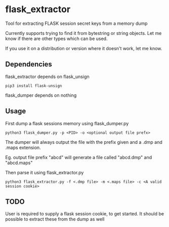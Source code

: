 # flask_extractor
Tool for extracting FLASK session secret keys from a memory dump

Currently supports trying to find it from bytestring or string objects. Let me know if there are other types which can be used.

If you use it on a distribution or version where it doesn't work, let me know.

## Dependencies
flask_extractor depends on flask_unsign
```
pip3 install flask-unsign
```

flask_dumper depends on nothing

## Usage

First dump a flask sessions memory using flask_dumper.py

```
python3 flask_dumper.py -p <PID> -o <optional output file prefx>
```

The dumper will always output the file with the prefix given and a .dmp and .maps extension.

Eg. output file prefix "abcd" will generate a file called "abcd.dmp" and "abcd.maps"

Then parse it using flask_extractor.py

```
python3 flask_extractor.py -f <.dmp file> -m <.maps file> -c <A valid session cookie>
```
## TODO

User is required to supply a flask session cookie, to get started. It should be possible to extract these from the dump as well
